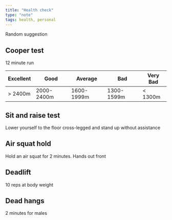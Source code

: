 ```yaml
---
title: "Health check"
type: "note"
tags: health, personal
---
```



Random suggestion

## Cooper test

12 minute run

| Excellent | Good | Average | Bad | Very Bad |
| --------- | ---- | ------- | --- | -------- |
| > 2400m | 2000-2400m | 1600-1999m | 1300-1599m | < 1300m | 


## Sit and raise test

Lower yourself to the floor cross-legged and stand up without assistance

## Air squat hold

Hold an air squat for 2 minutes.  Hands out front

## Deadlift

10 reps at body weight

## Dead hangs

2 minutes for males


